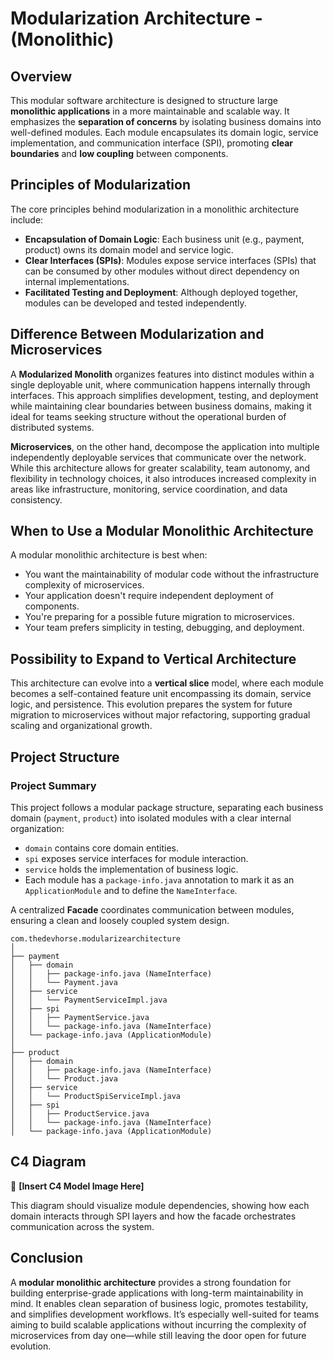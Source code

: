 # Modularization Architecture - (Monolithic)

## Overview

This modular software architecture is designed to structure large **monolithic applications** in a more maintainable and scalable way. It emphasizes the **separation of concerns** by isolating business domains into well-defined modules. Each module encapsulates its domain logic, service implementation, and communication interface (SPI), promoting **clear boundaries** and **low coupling** between components.

## Principles of Modularization

The core principles behind modularization in a monolithic architecture include:

- **Encapsulation of Domain Logic**: Each business unit (e.g., payment, product) owns its domain model and service logic.
- **Clear Interfaces (SPIs)**: Modules expose service interfaces (SPIs) that can be consumed by other modules without direct dependency on internal implementations.
- **Facilitated Testing and Deployment**: Although deployed together, modules can be developed and tested independently.

## Difference Between Modularization and Microservices

A **Modularized Monolith** organizes features into distinct modules within a single deployable unit, where communication happens internally through interfaces. This approach simplifies development, testing, and deployment while maintaining clear boundaries between business domains, making it ideal for teams seeking structure without the operational burden of distributed systems.

**Microservices**, on the other hand, decompose the application into multiple independently deployable services that communicate over the network. While this architecture allows for greater scalability, team autonomy, and flexibility in technology choices, it also introduces increased complexity in areas like infrastructure, monitoring, service coordination, and data consistency.

## When to Use a Modular Monolithic Architecture

A modular monolithic architecture is best when:

- You want the maintainability of modular code without the infrastructure complexity of microservices.
- Your application doesn't require independent deployment of components.
- You're preparing for a possible future migration to microservices.
- Your team prefers simplicity in testing, debugging, and deployment.

## Possibility to Expand to Vertical Architecture

This architecture can evolve into a **vertical slice** model, where each module becomes a self-contained feature unit encompassing its domain, service logic, and persistence. This evolution prepares the system for future migration to microservices without major refactoring, supporting gradual scaling and organizational growth.

## Project Structure

### Project Summary

This project follows a modular package structure, separating each business domain (`payment`, `product`) into isolated modules with a clear internal organization:

- `domain` contains core domain entities.
- `spi` exposes service interfaces for module interaction.
- `service` holds the implementation of business logic.
- Each module has a `package-info.java` annotation to mark it as an `ApplicationModule` and to define the `NameInterface`.

A centralized **Facade** coordinates communication between modules, ensuring a clean and loosely coupled system design.

```
com.thedevhorse.modularizearchitecture
│
├── payment
│   ├── domain
│   │   ├── package-info.java (NameInterface)
│   │   └── Payment.java
│   ├── service
│   │   └── PaymentServiceImpl.java
│   ├── spi
│   │   ├── PaymentService.java
│   │   └── package-info.java (NameInterface)
│   └── package-info.java (ApplicationModule)
│
├── product
│   ├── domain
│   │   ├── package-info.java (NameInterface)
│   │   └── Product.java
│   ├── service
│   │   └── ProductSpiServiceImpl.java
│   ├── spi
│   │   ├── ProductService.java
│   │   └── package-info.java (NameInterface)
│   └── package-info.java (ApplicationModule)
```

## C4 Diagram

📌 **[Insert C4 Model Image Here]**

This diagram should visualize module dependencies, showing how each domain interacts through SPI layers and how the facade orchestrates communication across the system.

## Conclusion

A **modular monolithic architecture** provides a strong foundation for building enterprise-grade applications with long-term maintainability in mind. It enables clean separation of business logic, promotes testability, and simplifies development workflows. It’s especially well-suited for teams aiming to build scalable applications without incurring the complexity of microservices from day one—while still leaving the door open for future evolution.

